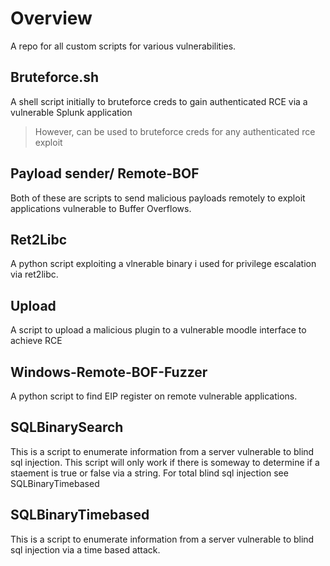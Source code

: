 # Overview

A repo for all custom scripts for various vulnerabilities. 

## Bruteforce.sh
A shell script initially to bruteforce creds to gain authenticated RCE via a vulnerable Splunk application
> However, can be used to bruteforce creds for any authenticated rce exploit

## Payload sender/ Remote-BOF
Both of these are scripts to send malicious payloads remotely to exploit applications vulnerable to Buffer Overflows.

## Ret2Libc
A python script exploiting a vlnerable binary i used for privilege escalation via ret2libc.

## Upload
A script to upload a malicious plugin to a vulnerable moodle interface to achieve RCE

## Windows-Remote-BOF-Fuzzer
A python script to find EIP register on remote vulnerable applications.

## SQLBinarySearch
This is a script to enumerate information from a server vulnerable to blind sql injection. This script will only work if there is someway to determine if a staement is true or false via a string. For total blind sql injection see SQLBinaryTimebased

## SQLBinaryTimebased
This is a script to enumerate information from a server vulnerable to blind sql injection via a time based attack.

